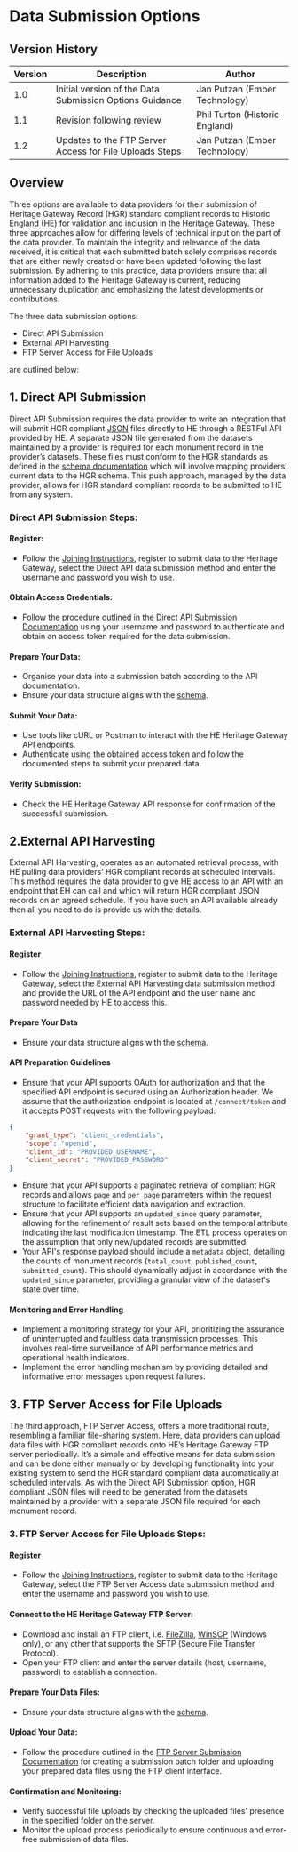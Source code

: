 # Data Submission Options

## Version History 

Version| Description | Author 
--- | --- | --- 
1.0  | Initial version of the Data Submission Options Guidance | Jan Putzan (Ember Technology)
1.1  | Revision following review | Phil Turton (Historic England)
1.2  | Updates to the FTP Server Access for File Uploads Steps | Jan Putzan (Ember Technology)

## Overview

Three options are available to data providers for their submission of Heritage Gateway Record (HGR) standard compliant records to Historic England (HE) for validation and inclusion in the Heritage Gateway. These three approaches allow for differing levels of technical input on the part of the data provider. To maintain the integrity and relevance of the data received, it is critical that each submitted batch solely comprises records that are either newly created or have been updated following the last submission. By adhering to this practice, data providers ensure that all information added to the Heritage Gateway is current, reducing unnecessary duplication and emphasizing the latest developments or contributions.

The three data submission options:

- Direct API Submission
- External API Harvesting
- FTP Server Access for File Uploads

are outlined below:

## 1. Direct API Submission

Direct API Submission requires the data provider to write an integration that will submit HGR compliant [JSON](https://www.json.org/json-en.html) files directly to HE through a RESTFul API provided by HE. A separate JSON file generated from the datasets maintained by a provider is required for each monument record in the provider’s datasets. These files must conform to the HGR standards as defined in the [schema documentation](HeritageGatewayRecordSchemaDocumentation.md) which will involve mapping providers’ current data to the HGR schema. This push approach, managed by the data provider, allows for HGR standard compliant records to be submitted to HE from any system.

### Direct API Submission Steps:

#### Register:
+	Follow the [Joining Instructions](JoiningInstructions.md), register to submit data to the Heritage Gateway, select the Direct API data submission method and enter the username and password you wish to use.  
#### Obtain Access Credentials:
+	Follow the procedure outlined in the [Direct API Submission Documentation](DirectAPISubmissionDocumentation.md) using your username and password to authenticate and obtain an access token required for the data submission.
#### Prepare Your Data:
+	Organise your data into a submission batch according to the API documentation.
+	Ensure your data structure aligns with the [schema](HeritageGatewayRecordSchemaDocumentation.md).

#### Submit Your Data:
+	Use tools like cURL or Postman to interact with the HE Heritage Gateway API endpoints.
+	Authenticate using the obtained access token and follow the documented steps to submit your prepared data.

#### Verify Submission:
+	Check the HE Heritage Gateway API response for confirmation of the successful submission.
  
## 2.External API Harvesting

External API Harvesting, operates as an automated retrieval process, with HE pulling data providers’ HGR compliant records at scheduled intervals. This method requires the data provider to give HE access to an API with an endpoint that EH can call and which will return HGR compliant JSON records on an agreed schedule. If you have such an API available already then all you need to do is provide us with the details.

### External API Harvesting Steps:

#### Register
+	Follow the [Joining Instructions](JoiningInstructions.md), register to submit data to the Heritage Gateway, select the External API Harvesting data submission method and provide the URL of the API endpoint and the user name and password needed by HE to access this.

#### Prepare Your Data
+ Ensure your data structure aligns with the [schema](HeritageGatewayRecordSchemaDocumentation.md).

#### API Preparation Guidelines
+ Ensure that your API supports OAuth for authorization and that the specified API endpoint is secured using an Authorization header. We assume that the authorization endpoint is located at `/connect/token` and it accepts POST requests with the following payload:

```json
{
    "grant_type": "client_credentials",
    "scope": "openid",
    "client_id": "PROVIDED_USERNAME",
    "client_secret": "PROVIDED_PASSWORD"
}
```
+ Ensure that your API supports a paginated retrieval of compliant HGR records and allows `page` and `per_page` parameters within the request structure to facilitate efficient data navigation and extraction.
+ Ensure that your API supports an `updated_since` query parameter, allowing for the refinement of result sets based on the temporal attribute indicating the last modification timestamp. The ETL process operates on the assumption that only new/updated records are submitted.
+ Your API's response payload should include a `metadata` object, detailing the counts of monument records (`total_count`, `published_count`, `submitted_count`). This should dynamically adjust in accordance with the `updated_since` parameter, providing a granular view of the dataset's state over time.

#### Monitoring and Error Handling
+ Implement a monitoring strategy for your API, prioritizing the assurance of uninterrupted and faultless data transmission processes. This involves real-time surveillance of API performance metrics and operational health indicators.
+ Implement the error handling mechanism by providing detailed and informative error messages upon request failures.


## 3. FTP Server Access for File Uploads

The third approach, FTP Server Access, offers a more traditional route, resembling a familiar file-sharing system. Here, data providers can upload data files with HGR compliant records onto HE’s Heritage Gateway FTP server periodically. It’s a simple and effective means for data submission and can be done either manually or by developing functionality into your existing system to send the HGR standard compliant data automatically at scheduled intervals. As with the Direct API Submission option, HGR compliant JSON files will need to be generated from the datasets maintained by a provider with a separate JSON file required for each monument record.

### 3. FTP Server Access for File Uploads Steps:

#### Register
+	Follow the [Joining Instructions](JoiningInstructions.md), register to submit data to the Heritage Gateway, select the FTP Server Access data submission method and enter the username and password you wish to use.  

#### Connect to the HE Heritage Gateway FTP Server:
+ Download and install an FTP client, i.e. [FileZilla](https://filezilla-project.org), [WinSCP](https://winscp.net/eng/index.php) (Windows only), or any other that supports the SFTP (Secure File Transfer Protocol).  
+ Open your FTP client and enter the server details (host, username, password) to establish a connection.

#### Prepare Your Data Files:
+	Ensure your data structure aligns with the [schema](HeritageGatewayRecordSchemaDocumentation.md).

#### Upload Your Data:
+	Follow the procedure outlined in the [FTP Server Submission Documentation](FTPServerSubmissionDocumentation.md) for creating a submission batch folder and uploading your prepared data files using the FTP client interface.

#### Confirmation and Monitoring:
+	Verify successful file uploads by checking the uploaded files' presence in the specified folder on the server.
+	Monitor the upload process periodically to ensure continuous and error-free submission of data files.
